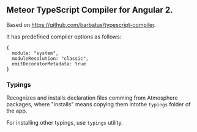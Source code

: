 ## Meteor TypeScript Compiler for Angular 2.

Based on https://github.com/barbatus/typescript-compiler.

It has predefined compiler options as follows:
```
{
  module: "system",
  moduleResolution: "classic",
  emitDecoratorMetadata: true
}
```

### Typings
Recognizes and installs declaration files comming from Atmosphere packages, where "installs" means copying them intothe `typings` folder of the app.

For installing other typings, use `typings` utility.
